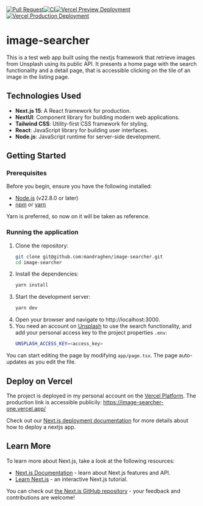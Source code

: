 [![Pull Request](https://github.com/mandraghen/image-searcher/actions/workflows/pr.yml/badge.svg)](https://github.com/mandraghen/image-searcher/actions/workflows/pr.yml)[![CI](https://github.com/mandraghen/image-searcher/actions/workflows/ci.yml/badge.svg)](https://github.com/mandraghen/image-searcher/actions/workflows/ci.yml)[![Vercel Preview Deployment](https://github.com/mandraghen/image-searcher/actions/workflows/preview.yml/badge.svg)](https://github.com/mandraghen/image-searcher/actions/workflows/preview.yml)[![Vercel Production Deployment](https://github.com/mandraghen/image-searcher/actions/workflows/promote.yml/badge.svg)](https://github.com/mandraghen/image-searcher/actions/workflows/promote.yml)

# image-searcher
This is a test web app built using the nextjs framework that retrieve images from Unsplash using its public API.
It presents a home page with the search functionality and a detail page, that is accessible clicking on the tile of an image in the listing page.

## Technologies Used

- **Next.js 15**: A React framework for production.
- **NextUI**: Component library for building modern web applications.
- **Tailwind CSS**: Utility-first CSS framework for styling.
- **React**: JavaScript library for building user interfaces.
- **Node.js**: JavaScript runtime for server-side development.

## Getting Started

### Prerequisites

Before you begin, ensure you have the following installed:

- [Node.js](https://nodejs.org/) (v22.8.0 or later)
- [npm](https://www.npmjs.com/) or [yarn](https://yarnpkg.com/)

Yarn is preferred, so now on it will be taken as reference.

### Running the application

1. Clone the repository:
   ```bash
   git clone git@github.com:mandraghen/image-searcher.git
   cd image-searcher
   ```
2. Install the dependencies:
   ```bash
   yarn install
   ```
3. Start the development server:
   ```bash
   yarn dev
   ```
4. Open your browser and navigate to http://localhost:3000.
5. You need an account on [Unsplash](https://unsplash.com/) to use the search functionality, and add your personal access key to the project properties `.env`:
   ```bash
   UNSPLASH_ACCESS_KEY=<access_key>
   ```

You can start editing the page by modifying `app/page.tsx`. The page auto-updates as you edit the file.

## Deploy on Vercel

The project is deployed in my personal account on the [Vercel Platform](https://vercel.com/).
The production link is accessible publicily: https://image-searcher-one.vercel.app/

Check out our [Next.js deployment documentation](https://nextjs.org/docs/app/building-your-application/deploying) for more details about how to deploy a nextjs app.

## Learn More

To learn more about Next.js, take a look at the following resources:

- [Next.js Documentation](https://nextjs.org/docs) - learn about Next.js features and API.
- [Learn Next.js](https://nextjs.org/learn) - an interactive Next.js tutorial.

You can check out [the Next.js GitHub repository](https://github.com/vercel/next.js) - your feedback and contributions are welcome!
